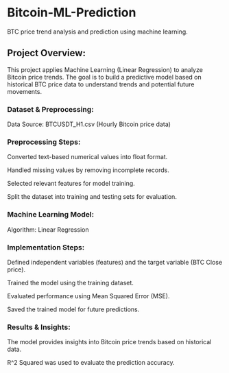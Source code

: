 # Bitcoin-ML-Prediction
BTC price trend analysis and prediction using machine learning.
## Project Overview:

This project applies Machine Learning (Linear Regression) to analyze Bitcoin price trends. The goal is to build a predictive model based on historical BTC price data to understand trends and potential future movements.

### Dataset & Preprocessing:

Data Source: BTCUSDT_H1.csv (Hourly Bitcoin price data)

### Preprocessing Steps:

Converted text-based numerical values into float format.

Handled missing values by removing incomplete records.

Selected relevant features for model training.

Split the dataset into training and testing sets for evaluation.

### Machine Learning Model:

Algorithm: Linear Regression

### Implementation Steps:

Defined independent variables (features) and the target variable (BTC Close price).

Trained the model using the training dataset.

Evaluated performance using Mean Squared Error (MSE).

Saved the trained model for future predictions.

### Results & Insights:

The model provides insights into Bitcoin price trends based on historical data.

R^2 Squared was used to evaluate the prediction accuracy.
